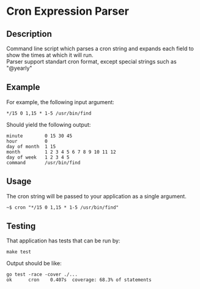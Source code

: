 # Cron Expression Parser

## Description
Command line script which parses a cron string and
expands each field to show the times at which it will run.  
Parser support standart cron format, 
except special strings such as "@yearly"

## Example
For example, the following input argument:
```shell
*/15 0 1,15 * 1-5 /usr/bin/find
```
Should yield the following output:
```shell
minute        0 15 30 45
hour          0
day of month  1 15
month         1 2 3 4 5 6 7 8 9 10 11 12
day of week   1 2 3 4 5
command       /usr/bin/find
```

## Usage
The cron string will be passed to your application as a single argument.

```shell
~$ cron "*/15 0 1,15 * 1-5 /usr/bin/find"
```

## Testing
That application has tests that can be run by:
```shell
make test
```

Output should be like:
```shell
go test -race -cover ./...
ok      cron    0.407s  coverage: 68.3% of statements
```